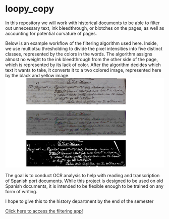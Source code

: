# loopy_copy

In this repository we will work with historical documents to be able to filter out unnecessary text, ink bleedthrough, or blotches on the pages, as well as accounting for potential curvature of pages. 

Below is an example workflow of the filtering algorithm used here. Inside, we use multiotsu thresholding to divide the pixel intensities into five distinct classes, represented by the colors in the words. The algorithm assigns almost no weight to the ink bleedthrough from the other side of the page, which is represented by its lack of color. After the algorithm decides which text it wants to take, it converts it to a two colored image, represented here by the black and yellow image.
![workflow](https://github.com/eemeidinger/loopy_copy/blob/main/first_image/pipeline.png)



The goal is to conduct OCR analysis to help with reading and transcription of Spanish port documents. While this project is designed to be used on old Spanish documents, it is intended to be flexible enough to be trained on any form of writing.

I hope to give this to the history department by the end of the semester

[Click here to access the filtering app!](https://loopycopy.streamlit.app/)
